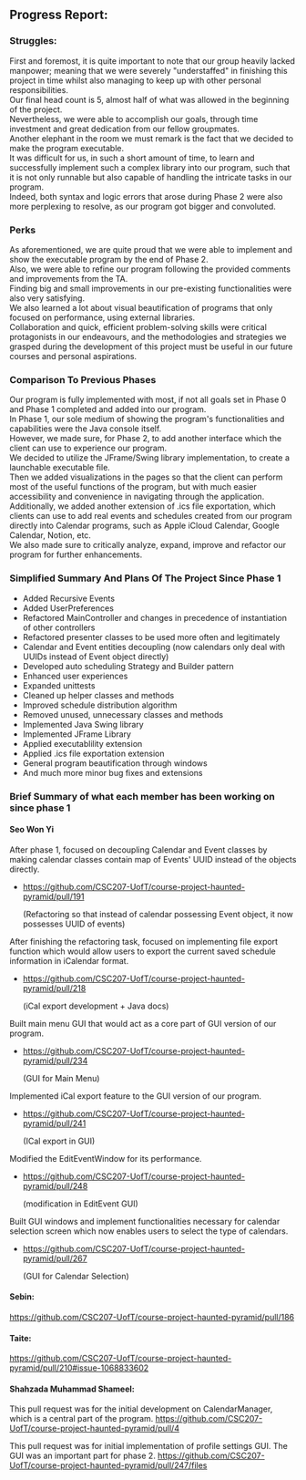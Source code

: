 ## Progress Report:

### Struggles:

First and foremost, it is quite important to note that our group heavily lacked manpower; meaning that we were severely "understaffed" in finishing this project in time whilst also managing to keep up with other personal responsibilities.\
Our final head count is 5, almost half of what was allowed in the beginning of the project.\
Nevertheless, we were able to accomplish our goals, through time investment and great dedication from our fellow groupmates.\
Another elephant in the room we must remark is the fact that we decided to make the program executable.\
It was difficult for us, in such a short amount of time, to learn and successfully implement such a complex library into our program, such that it is not only runnable but also capable of handling the intricate tasks in our program.\
Indeed, both syntax and logic errors that arose during Phase 2 were also more perplexing to resolve, as our program got bigger and convoluted.

### Perks

As aforementioned, we are quite proud that we were able to implement and show the executable program by the end of Phase 2.\
Also, we were able to refine our program following the provided comments and improvements from the TA.\
Finding big and small improvements in our pre-existing functionalities were also very satisfying.\
We also learned a lot about visual beautification of programs that only focused on performance, using external libraries.\
Collaboration and quick, efficient problem-solving skills were critical protagonists in our endeavours, and the methodologies and strategies we grasped during the development of this project must be useful in our future courses and personal aspirations.

### Comparison To Previous Phases

Our program is fully implemented with most, if not all goals set in Phase 0 and Phase 1 completed and added into our program.\
In Phase 1, our sole medium of showing the program's functionalities and capabilities were the Java console itself.\
However, we made sure, for Phase 2, to add another interface which the client can use to experience our program.\
We decided to utilize the JFrame/Swing library implementation, to create a launchable executable file.\
Then we added visualizations in the pages so that the client can perform most of the useful functions of the program, but with much easier accessibility and convenience in navigating through the application.\
Additionally, we added another extension of .ics file exportation, which clients can use to add real events and schedules created from our program directly into Calendar programs, such as Apple iCloud Calendar, Google Calendar, Notion, etc.\
We also made sure to critically analyze, expand, improve and refactor our program for further enhancements.

### Simplified Summary And Plans Of The Project Since Phase 1

- Added Recursive Events
- Added UserPreferences
- Refactored MainController and changes in precedence of instantiation of other controllers
- Refactored presenter classes to be used more often and legitimately
- Calendar and Event entities decoupling (now calendars only deal with UUIDs instead of Event object directly)
- Developed auto scheduling Strategy and Builder pattern
- Enhanced user experiences
- Expanded unittests
- Cleaned up helper classes and methods
- Improved schedule distribution algorithm
- Removed unused, unnecessary classes and methods
- Implemented Java Swing library
- Implemented JFrame Library
- Applied executablility extension
- Applied .ics file exportation extension
- General program beautification through windows
- And much more minor bug fixes and extensions


### Brief Summary of what each member has been working on since phase 1

#### Seo Won Yi

After phase 1, focused on decoupling Calendar and Event classes by making calendar classes contain map of Events' UUID instead of the objects directly.

- https://github.com/CSC207-UofT/course-project-haunted-pyramid/pull/191

  (Refactoring so that instead of calendar possessing Event object, it now possesses UUID of events)

After finishing the refactoring task, focused on implementing file export function which would allow users to export the current saved schedule information in iCalendar format.

- https://github.com/CSC207-UofT/course-project-haunted-pyramid/pull/218

  (iCal export development + Java docs)

Built main menu GUI that would act as a core part of GUI version of our program.

- https://github.com/CSC207-UofT/course-project-haunted-pyramid/pull/234

  (GUI for Main Menu)

Implemented iCal export feature to the GUI version of our program.

- https://github.com/CSC207-UofT/course-project-haunted-pyramid/pull/241

  (ICal export in GUI)

Modified the EditEventWindow for its performance.

- https://github.com/CSC207-UofT/course-project-haunted-pyramid/pull/248

  (modification in EditEvent GUI)

Built GUI windows and implement functionalities necessary for calendar selection screen which now enables users to select the type of calendars.

- https://github.com/CSC207-UofT/course-project-haunted-pyramid/pull/267

  (GUI for Calendar Selection)

#### Sebin:
https://github.com/CSC207-UofT/course-project-haunted-pyramid/pull/186

#### Taite:
https://github.com/CSC207-UofT/course-project-haunted-pyramid/pull/210#issue-1068833602

#### Shahzada Muhammad Shameel:
This pull request was for the initial development on CalendarManager, which is a central part of the program.
https://github.com/CSC207-UofT/course-project-haunted-pyramid/pull/4

This pull request was for initial implementation of profile settings GUI. The GUI was an important part for phase 2.
https://github.com/CSC207-UofT/course-project-haunted-pyramid/pull/247/files





